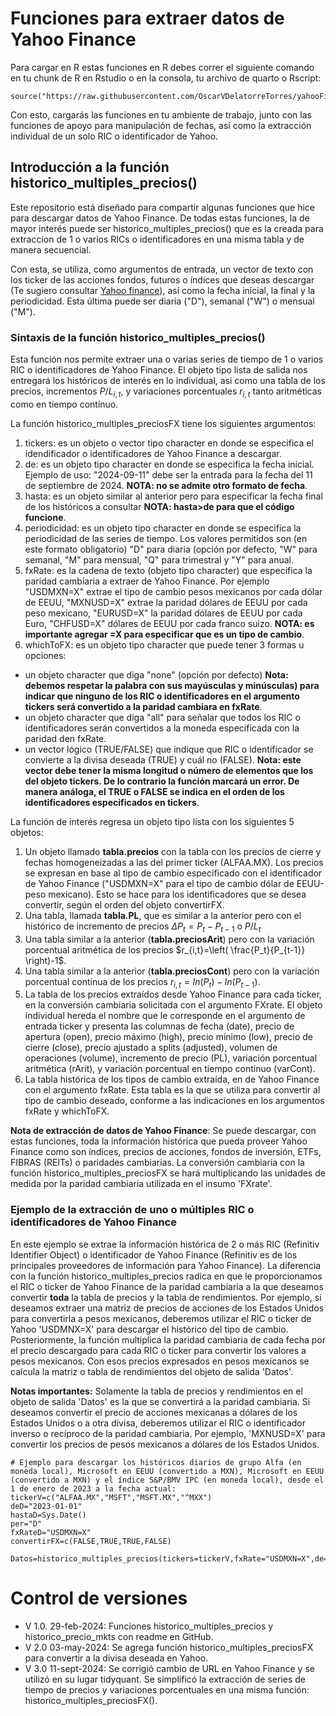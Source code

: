 # Funciones para extraer datos de Yahoo Finance

Para cargar en R estas funciones en R debes correr el siguiente comando en tu chunk de R en Rstudio o en la consola, tu archivo de quarto o Rscript:

```{r}
source("https://raw.githubusercontent.com/OscarVDelatorreTorres/yahooFinance/main/datosMultiplesYahooFinance.R")
```
Con esto, cargarás las funciones en tu ambiente de trabajo, junto con las funciones de apoyo para manipulación de fechas, así como la extracción individual de un solo RIC o identificador de Yahoo.

## Introducción a la función historico_multiples_precios()

Este repositorio está diseñado para compartir algunas funciones que hice para descargar datos de Yahoo Finance. De todas estas funciones, la de mayor interés puede ser historico_multiples_precios() que es la creada para extraccion de 1 o varios RICs o identificadores en una misma tabla y de manera secuencial.

Con esta, se utiliza, como argumentos de entrada, un vector de texto con los ticker de las acciones fondos, futuros o índices que deseas descargar (Te sugiero consultar [Yahoo finance](https://finance.yahoo.com)), así como la fecha inicial, la final y la periodicidad. Esta última puede ser diaria ("D"), semanal ("W") o mensual ("M").

### Sintaxis de la función historico_multiples_precios()

Esta función nos permite extraer una o varias series de tiempo de 1 o varios RIC o identificadores de Yahoo Finance. El objeto tipo lista de salida nos entregará los históricos de interés en lo individual, asi como una tabla de los precios, incrementos $P/L_{i,t}$, y variaciones porcentuales $r_{i,t}$ tanto aritméticas como en tiempo contínuo.

La función historico_multiples_preciosFX tiene los siguientes argumentos:

1. tickers: es un objeto o vector tipo character en donde se especifica el idendificador o identificadores de Yahoo Finance a descargar.
2. de: es un objeto tipo character en donde se especifica la fecha inicial. Ejemplo de uso: "2024-09-11" debe ser la entrada para la fecha del 11 de septiembre de 2024. **NOTA: no se admite otro formato de fecha**.
3. hasta: es un objeto similar al anterior pero para especificar la fecha final de los históricos a consultar **NOTA: hasta>de para que el código funcione**.
4. periodicidad: es un objeto tipo character en donde se especifica la periodicidad de las series de tiempo. Los valores permitidos son (en este formato obligatorio) "D" para diaria (opción por defecto, "W" para semanal, "M" para mensual, "Q" para trimestral y "Y" para anual.
6. fxRate: es la cadena de texto (objeto tipo character) que especifica la paridad cambiaria a extraer de Yahoo Finance. Por ejemplo "USDMXN=X" extrae el tipo de cambio pesos mexicanos por cada dólar de EEUU, "MXNUSD=X" extrae la paridad dólares de EEUU por cada peso mexicano, "EURUSD=X" la paridad dólares de EEUU por cada Euro, "CHFUSD=X" dólares de EEUU por cada franco suizo. **NOTA: es importante agregar =X para especificar que es un tipo de cambio**.
7. whichToFX: es un objeto tipo character que puede tener 3 formas u opciones:
  - un objeto character que diga "none" (opción por defecto) **Nota: debemos respetar la palabra con sus mayúsculas y minúsculas) para indicar que ninguno de los RIC o identificadores en el argumento tickers será convertido a la paridad cambiara en fxRate**.
  - un objeto character que diga "all" para señalar que todos los RIC o identificadores serán convertidos a la moneda especificada con la paridad den fxRate.
  - un vector lógico (TRUE/FALSE) que indique que RIC o identificador se convierte a la divisa deseada (TRUE) y cuál no (FALSE). **Nota: este vector debe tener la misma longitud o número de elementos que los del objeto tickers. De lo contrario la función marcará un error. De manera análoga, el TRUE o FALSE se indica en el orden de los identificadores especificados en tickers**.

La función de interés regresa un objeto tipo lista con los siguientes 5 objetos:

1. Un objeto llamado **tabla.precios** con la tabla con los precios de cierre y fechas homogeneizadas a las del primer ticker (ALFAA.MX). Los precios se expresan en base al tipo de cambio especificado con el identificador de Yahoo Finance ("USDMXN=X" para el tipo de cambio dólar de EEUU-peso mexicano). Esto se hace para los identificadores que se desea convertir, según el orden del objeto convertirFX.
2. Una tabla, llamada **tabla.PL**, que es similar a la anterior pero con el histórico de incremento de precios $\Delta P_{t}=P_t- P_{t-1}$ o $P/L_{t}$ 
3. Una tabla similar a la anterior (**tabla.preciosArit**) pero con la variación porcentual aritmética de los precios $r_{i,t}=\left( \frac{P_t}{P_{t-1}} \right)-1$.
4. Una tabla similar a la anterior (**tabla.preciosCont**) pero con la variación porcentual contínua de los precios $r_{i,t}=ln(P_t)-ln(P_{t-1})$.
5. La tabla de los precios extraídos desde Yahoo Finance para cada ticker, en la conversión cambiaria solicitada con el argumento FXrate. El objeto individual hereda el nombre que le corresponde en el argumento de entrada ticker y presenta las columnas de fecha (date), precio de apertura (open), precio máximo (high), precio mínimo (low), precio de cierre (close), precio ajustado a splits (adjusted), volumen de operaciones (volume), incremento de precio (PL), variación porcentual aritmética (rArit), y variación porcentual en tiempo continuo (varCont).
6. La tabla histórica de los tipos de cambio extraída, en de Yahoo Finance con el argumento fxRate. Esta tabla es la que se utiliza para convertir al tipo de cambio deseado, conforme a las indicaciones en los argumentos fxRate y whichToFX.

**Nota de extracción de datos de Yahoo Finance**: Se puede descargar, con estas funciones, toda la información histórica que pueda proveer Yahoo Finance como son índices, precios de acciones, fondos de inversión, ETFs, FIBRAS (REITs) o paridades cambiarias. La conversión cambiaria con la función historico_multiples_preciosFX se hará multiplicando las unidades de medida por la paridad cambiaria utilizada en el insumo 'FXrate'.

### Ejemplo de la extracción de uno o múltiples RIC o identificadores de Yahoo Finance

En este ejemplo se extrae la información histórica de 2 o más RIC (Refinitiv Identifier Object) o identificador de Yahoo Finance (Refinitiv es de los principales proveedores de información para Yahoo Finance). La diferencia con la función historico_multiples_precios radica en que le proporcionamos el RIC o ticker de Yahoo Finance de la paridad cambiaria a la que deseamos convertir **toda** la tabla de precios y la tabla de rendimientos. Por ejemplo, si deseamos extraer una matriz de precios de acciones de los Estados Unidos para convertirla a pesos mexicanos, deberemos utilizar el RIC o ticker de Yahoo 'USDMNX=X' para descargar el histórico del tipo de cambio. Posteriormente, la función multiplica la paridad cambiaria de cada fecha por el precio descargado para cada RIC o ticker para convertir los valores a pesos mexicanos. Con esos precios expresados en pesos mexicanos se calcula la matriz o tabla de rendimientos del objeto de salida 'Datos'.

**Notas importantes:** Solamente la tabla de precios y rendimientos en el objeto de salida 'Datos' es la que se convertirá a la paridad cambiaria. Si deseamos convertir el precio de acciones mexicanas a dólares de los Estados Unidos o a otra divisa, deberemos utilizar el RIC o identificador inverso o recíproco de la paridad cambiaria. Por ejemplo, 'MXNUSD=X' para convertir los precios de pesos mexicanos a dólares de los Estados Unidos.

```{r}
# Ejemplo para descargar los históricos diarios de grupo Alfa (en moneda local), Microsoft en EEUU (convertido a MXN), Microsoft en EEUU (convertido a MXN) y el índice S&P/BMV IPC (en moneda local), desde el 1 de enero de 2023 a la fecha actual:
tickerV=c("ALFAA.MX","MSFT","MSFT.MX","^MXX")
deD="2023-01-01"
hastaD=Sys.Date()
per="D"
fxRateD="USDMXN=X"
convertirFX=c(FALSE,TRUE,TRUE,FALSE)

Datos=historico_multiples_precios(tickers=tickerV,fxRate="USDMXN=X",de=deD,hasta=hastaD,periodicidad=per,fxRate=fxRateD,whichToFX=convertirFX)
```


# Control de versiones

- V 1.0. 29-feb-2024: Funciones historico_multiples_precios y historico_precio_mkts con readme en GitHub.
- V 2.0 03-may-2024: Se agrega función historico_multiples_preciosFX para convertir a la divisa deseada en Yahoo.
- V 3.0 11-sept-2024: Se corrigió cambio de URL en Yahoo Finance y se utilizó en su lugar tidyquant. Se simplificó la extracción de series de tiempo de precios y variaciones porcentuales en una misma función: historico_multiples_preciosFX().
